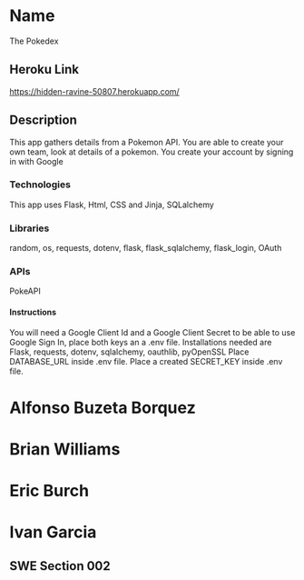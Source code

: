 # Name
The Pokedex

## Heroku Link
https://hidden-ravine-50807.herokuapp.com/

## Description
This app gathers details from a Pokemon API. You are able to create your own team, look at details of a pokemon. You create your account by signing in with Google

### Technologies
This app uses Flask, Html, CSS and Jinja, SQLalchemy

### Libraries
random, os, requests, dotenv, flask, flask_sqlalchemy, flask_login, OAuth

### APIs
PokeAPI

#### Instructions
You will need a Google Client Id and a Google Client Secret to be able to use Google Sign In, place both keys an a .env file.
Installations needed are Flask, requests, dotenv, sqlalchemy, oauthlib, pyOpenSSL
Place DATABASE_URL inside .env file.
Place a created SECRET_KEY inside .env file.


# Alfonso Buzeta Borquez
# Brian Williams
# Eric Burch
# Ivan Garcia
## SWE Section 002

